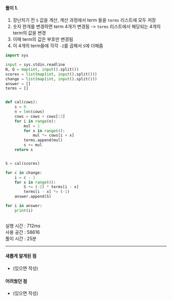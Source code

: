 #### 풀이 1. 

1. 장난치기 전 `S` 값을 계산, 계산 과정에서 term 들을 `terms` 리스트에 모두 저장
2. 숫자 한개를 변경하면 term 4개가 변경됨 -> `terms` 리스트에서 해당되는 4개의 term의 값을 변경
3. 이때 term의 값은 부호만 변경됨
4. 이 4개의 term들에 각각 `-2`를 곱해서 `S`에 더해줌


```python
import sys

input = sys.stdin.readline
N, Q = map(int, input().split())
scores = list(map(int, input().split()))
change = list(map(int, input().split()))
answer = []
terms = []


def cal(cows):
    s = 0
    n = len(cows)
    cows = cows + cows[:3]
    for i in range(n):
        mul = 1
        for x in range(4):
            mul *= cows[i + x]
        terms.append(mul)
        s += mul
    return s


S = cal(scores)

for c in change:
    i = c - 1
    for x in range(4):
        S += (-2) * terms[i - x]
        terms[i - x] *= (-1)
    answer.append(S)

for i in answer:
    print(i)
    
```


실행 시간 : 712ms    
사용 공간 : 58616  
풀이 시간 : 25분  

--- 

#### 새롭게 알게된 점
  + (있으면 작성)

#### 어려웠던 점
  + (있으면 작성)
  
